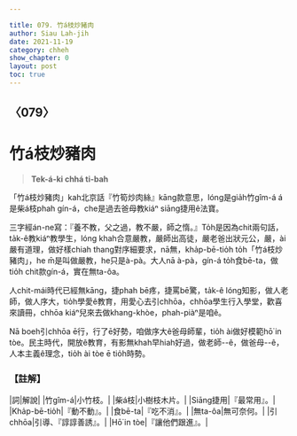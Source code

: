 ```yaml
---

title: 079. 竹á枝炒豬肉
author: Siau Lah-jih
date: 2021-11-19
category: chheh
show_chapter: 0
layout: post
toc: true
---
```

  
## 〈079〉
# 竹á枝炒豬肉
>**Tek-á-ki chhá ti-bah**

「竹á枝炒豬肉」kah北京話『竹筍炒肉絲』kāng款意思，lóng是gia̍h竹gîm-á á是柴á枝phah gín-á，che是過去爸母教kiáⁿ siāng捷用ê法寶。

三字經án-ne寫：『養不教，父之過，教不嚴，師之惰。』To̍h是因為chit兩句話，ta̍k-ê教kiáⁿ教學生，lóng khah合意嚴教，嚴師出高徒，嚴老爸出狀元公，嚴，ài嚴有道理，做好樣chiah thang對序細要求，nā無，kha̍p-bē-tio̍h to̍h「竹á枝炒豬肉」，he m̄是叫做嚴教，he只是à-pà。大人nā à-pà，gín-á to̍h食bē-ta，做tio̍h chit款gín-á，實在無ta-ôa。

人chit-mái時代已經無kāng，捷phah bē疼，捷罵bē驚，ta̍k-ê lóng知影，做人老師，做人序大，tio̍h學愛ê教育，用愛心去引chhōa，chhōa學生行入學堂，歡喜來讀冊，chhōa  kiáⁿ兒來去做khang-khòe，phah-piàⁿ是咱ê。

Nā boeh引chhōa ē行，行了ē好勢，咱做序大ê爸母師輩，tio̍h ài做好模範hō͘ in tòe。民主時代，開放ê教育，有影無khah早hiah好過，做老師--ê，做爸母--ê，人本主義ê理念，tio̍h ài tòe ē tio̍h時勢。



### 【註解】

|詞|解說|
|竹gîm-á|小竹枝。|
|柴á枝|小樹枝木片。|
|Siāng捷用|『最常用』。|
|Kha̍p-bē-tio̍h|『動不動』。|
|食bē-ta|『吃不消』。|
|無ta-ôa|無可奈何。|
|引chhōa|引導、『諄諄善誘』。|
|Hō͘ in tòe|『讓他們跟進』。|

